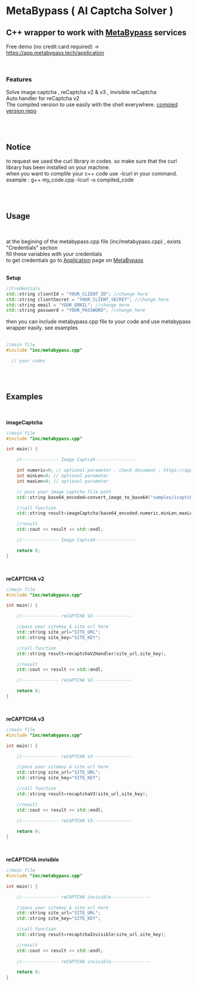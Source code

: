 # MetaBypass ( AI Captcha Solver )
## C++ wrapper to work with [MetaBypass](https://metabypass.tech) services

Free demo (no credit card required) -> https://app.metabypass.tech/application

<br/>

### Features

Solve image captcha , reCaptcha v2 & v3 , invisible reCaptcha <br/>
Auto handler for reCaptcha v2 <br/>
The compiled version to use easily with the shell everywhere. [compied version repo](https://metabypass.tech) <br/>

<br/>
<br/>

## Notice
to request we used the curl library in codes. so make sure that the curl library has been installed on your machine. <br/>
when you want to complile your c++ code use -lcurl in your command. example :  g++ my_code.cpp -lcurl  -o compiled_code

<br/>
<br/>


## Usage

<br/>

at the begining of the metabypass.cpp file (inc/metabypass.cpp) , exists "Credentials" section <br>
fill these variables with your credentials <br>
to get credentials go to [Application](https://app.metabypass.tech/application) page on [MetaBypass](https://app.metabypass.tech) <br><br>

**Setup** <br />
 ```c++
//Credentials
std::string clientId = "YOUR_CLIENT_ID"; //change here
std::string clientSecret = "YOUR_CLIENT_SECRET"; //change here
std::string email = "YOUR_EMAIL"; //change here
std::string password = "YOUR_PASSWORD"; //change here
 ```
then you can include metabypass.cpp file to your code and use metabypass wrapper easily. see examples <br><br>

```c++
//main file
#include "inc/metabypass.cpp"

  // your codes

```
<br><br>

## Examples

<br>

**imageCaptcha** <br/>


```c++
//main file
#include "inc/metabypass.cpp"

int main() {

    //-------------- Image Captcah---------------

    int numeric=0; // optional parameter . check document : https://app.metabypass.tech/docs.html?#api_3
    int minLen=0; // optional parameter
    int maxLen=0; // optional parameter

    // pass your image captcha file path 
    std::string base64_encoded=convert_image_to_base64("samples/icaptcha1.jpg");

    //call function
    std::string result=imageCaptcha(base64_encoded,numeric,minLen,maxLen);

    //result
    std::cout << result << std::endl;

    //-------------- Image Captcah---------------

    return 0;
}

```
<br>

**reCAPTCHA v2** <br/>


```c++
//main file
#include "inc/metabypass.cpp"

int main() {

    //-------------- reCAPTCHA V2---------------

    //pass your sitekey & site url here
    std::string site_url="SITE_URL";
    std::string site_key="SITE_KEY";

    //call function
    std::string result=recaptchaV2Handler(site_url,site_key);

    //result
    std::cout << result << std::endl;

    //-------------- reCAPTCHA V2---------------

    return 0;
}

```

<br>

**reCAPTCHA v3** <br/>


```c++
//main file
#include "inc/metabypass.cpp"

int main() {

    //-------------- reCAPTCHA V3---------------

    //pass your sitekey & site url here
    std::string site_url="SITE_URL";
    std::string site_key="SITE_KEY";

    //call function
    std::string result=recaptchaV3(site_url,site_key);

    //result
    std::cout << result << std::endl;
    
    //-------------- reCAPTCHA V3---------------

    return 0;
}

```

<br>

**reCAPTCHA invisible** <br/>


```c++
//main file
#include "inc/metabypass.cpp"

int main() {

    //-------------- reCAPTCHA invisible---------------

    //pass your sitekey & site url here
    std::string site_url="SITE_URL";
    std::string site_key="SITE_KEY";

    //call function
    std::string result=recaptchaInvisible(site_url,site_key);

    //result
    std::cout << result << std::endl;
    
    //-------------- reCAPTCHA invisible---------------

    return 0;
}

```